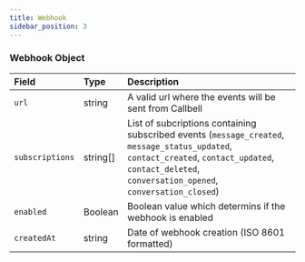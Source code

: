 ```yaml
---
title: Webhook
sidebar_position: 3
---
```


### Webhook Object

| Field           | Type     | Description                                                                                                                                                                                            |
| :-------------- | :------- | :----------------------------------------------------------------------------------------------------------------------------------------------------------------------------------------------------- |
| `url`           | string   | A valid url where the events will be sent from Callbell                                                                                                                                                |
| `subscriptions` | string[] | List of subcriptions containing subscribed events (`message_created`, `message_status_updated`, `contact_created`, `contact_updated`, `contact_deleted`, `conversation_opened`, `conversation_closed`) |
| `enabled`       | Boolean  | Boolean value which determins if the webhook is enabled                                                                                                                                                |
| `createdAt`     | string   | Date of webhook creation (ISO 8601 formatted)                                                                                                                                                          |
